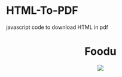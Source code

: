 # HTML-To-PDF
javascript code to download HTML in pdf

<h1 align=center>Foodu</h1>
<div align=center><img  src="./Logo/Foodu.png"></div>
